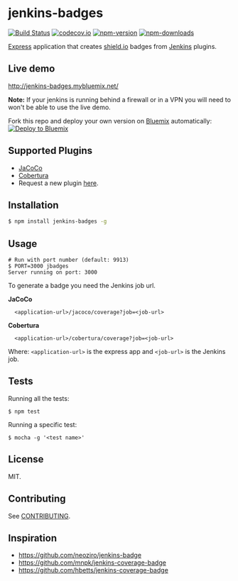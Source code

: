 # jenkins-badges

[![Build Status](https://travis-ci.org/germanattanasio/jenkins-badges.svg?branch=master)](http://travis-ci.org/germanattanasio/jenkins-badges)
[![codecov.io](https://codecov.io/github/germanattanasio/jenkins-badges/coverage.svg?branch=master)](https://codecov.io/github/germanattanasio/jenkins-badges?branch=master)
[![npm-version](https://img.shields.io/npm/v/jenkins-badges.svg)](https://www.npmjs.com/package/jenkins-badges)
[![npm-downloads](https://img.shields.io/npm/dm/jenkins-badges.svg)](https://www.npmjs.com/package/jenkins-badges)


[Express][express] application that creates [shield.io](http://shields.io/) badges from [Jenkins][jenkins] plugins.

## Live demo

http://jenkins-badges.mybluemix.net/

**Note:** If your jenkins is running behind a firewall or in a VPN you will need to won't be able to use the live demo.

Fork this repo and deploy your own version on [Bluemix][bluemix] automatically:  
[![Deploy to Bluemix](https://bluemix.net/deploy/button.png)](https://bluemix.net/deploy?repository=https://github.com/germanattanasio/jenkins-badges)

## Supported Plugins

 * [JaCoCo][jacoco]
 * [Cobertura][cobertura]
 * Request a new plugin [here](issues).

## Installation

```sh
$ npm install jenkins-badges -g
```

## Usage
    # Run with port number (default: 9913)
    $ PORT=3000 jbadges
    Server running on port: 3000


To generate a badge you need the Jenkins job url.

**JaCoCo**

      <application-url>/jacoco/coverage?job=<job-url>

**Cobertura**

      <application-url>/cobertura/coverage?job=<job-url>


Where: `<application-url>` is the express app and `<job-url>` is the Jenkins job.


## Tests
Running all the tests:

    $ npm test


Running a specific test:

    $ mocha -g '<test name>'


## License

MIT.

## Contributing
See [CONTRIBUTING](https://github.com/germanattanasio/jenkins-badges/blob/master/CONTRIBUTING.md).

[bluemix]: http://bluemix.net/
[express]: http://expressjs.com/
[jenkins]: https://jenkins-ci.org/
[jacoco]: http://eclemma.org/jacoco/
[cobertura]: http://cobertura.github.io/cobertura/
[issues]: https://github.com/germanattanasio/jenkins-badges/issues/new?labels=new-plugin&title=Add+support+for:

## Inspiration

 * https://github.com/neoziro/jenkins-badge
 * https://github.com/mnpk/jenkins-coverage-badge
 * https://github.com/hbetts/jenkins-coverage-badge